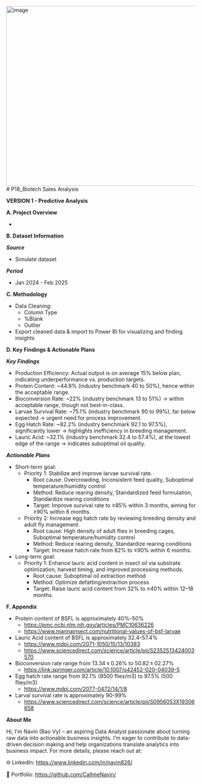 <img width="877" height="477" alt="image" src="https://github.com/user-attachments/assets/6ddf92fa-4f84-4ff6-b213-cf360b4a3048" /># P18_Biotech Sales Analysis

**VERSION 1 - Predictive Analysis**

**A. Project Overview**

- 

**B. Dataset Information**

_**Source**_

- Simulate dataset

**_Period_**

- Jan 2024 - Feb 2025

**C. Methodology**

- Data Cleaning:
  + Column Type
  + %Blank
  + Outlier
- Export cleaned data & import to Power BI for visualizing and finding insights

**D. Key Findings & Actionable Plans**

_**Key Findings**_

- Production Efficiency: Actual output is on average 15% below plan, indicating underperformance vs. production targets.
- Protein Content: ~44.8% (industry benchmark 40 to 50%), hence within the acceptable range.
- Bioconversion Rate: ~22% (industry benchmark 13 to 51%) → within acceptable range, though not best-in-class.
- Larvae Survival Rate: ~75.1% (industry benchmark 90 to 99%), far below expected → urgent need for process improvement.
- Egg Hatch Rate: ~82.2% (industry benchmark 92.1 to 97.5%), significantly lower → highlights inefficiency in breeding management.
- Lauric Acid: ~32.1% (industry benchmark 32.4 to 57.4%), at the lowest edge of the range → indicates suboptimal oil quality.

_**Actionable Plans**_

- Short-term goal:
  + Priority 1: Stabilize and improve larvae survival rate.
    - Root cause: Overcrowding, Inconsistent feed quality, Suboptimal temperature/humidity control
    - Method: Reduce rearing density, Standardized feed formulation, Standardize rearing conditions
    - Target: Improve survival rate to ≥85% within 3 months, aiming for ≥90% within 6 months.
  + Priority 2: Increase egg hatch rate by reviewing breeding density and adult fly management.
    - Root cause: High density of adult flies in breeding cages, Suboptimal temperature/humidity control
    - Method: Reduce rearing density, Standardize rearing conditions
    - Target: Increase hatch rate from 82% to ≥90% within 6 months.
- Long-term goal:
  + Priority 1: Enhance lauric acid content in insect oil via substrate optimization, harvest timing, and improved processing methods.
    - Root cause: Suboptimal oil extraction method
    - Method: Optimize defatting/extraction process
    - Target: Raise lauric acid content from 32% to ≥40% within 12–18 months.

**F. Appendix**

- Protein content of BSFL is approximately 40%–50%
  + https://pmc.ncbi.nlm.nih.gov/articles/PMC10636226
  + https://www.mannainsect.com/nutritional-values-of-bsf-larvae
- Lauric Acid content of BSFL is approximately 32.4–57.4%
  + https://www.mdpi.com/2071-1050/15/13/10383
  + https://www.sciencedirect.com/science/article/pii/S2352513424003570
- Bioconversion rate range from 13.34 ± 0.26% to 50.82 ± 02.27%
  + https://link.springer.com/article/10.1007/s42452-020-04039-5
- Egg hatch rate range from 92.1% (8500 flies/m3) to 97.5% (500 flies/m3)
  + https://www.mdpi.com/2077-0472/14/1/8
- Larval survival rate is approximately 90-99%
  + https://www.sciencedirect.com/science/article/pii/S0956053X19306658

**About Me**

Hi, I'm Navin (Bao Vy) – an aspiring Data Analyst passionate about turning raw data into actionable business insights. I’m eager to contribute to data-driven decision making and help organizations translate analytics into business impact. For more details, please reach out at:

🌐 LinkedIn: https://www.linkedin.com/in/navin826/

📂 Portfolio: https://github.com/CallmeNavin/
